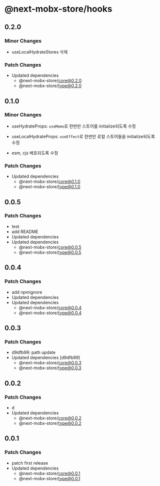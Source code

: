 # @next-mobx-store/hooks

## 0.2.0

### Minor Changes

- useLocalHydrateStores 삭제

### Patch Changes

- Updated dependencies
  - @next-mobx-store/core@0.2.0
  - @next-mobx-store/type@0.2.0

## 0.1.0

### Minor Changes

- useHydrateProps: `useMemo`로 한번만 스토어를 initialize되도록 수정
- useLocalHydrateProps: `useEffect`로 한번만 로컬 스토어들을 initialize되도록 수정

- esm, cjs 배포되도록 수정

### Patch Changes

- Updated dependencies
  - @next-mobx-store/core@0.1.0
  - @next-mobx-store/type@0.1.0

## 0.0.5

### Patch Changes

- test
- add README
- Updated dependencies
- Updated dependencies
  - @next-mobx-store/core@0.0.5
  - @next-mobx-store/type@0.0.5

## 0.0.4

### Patch Changes

- add npmignore
- Updated dependencies
- Updated dependencies
  - @next-mobx-store/core@0.0.4
  - @next-mobx-store/type@0.0.4

## 0.0.3

### Patch Changes

- d9dfb99: path update
- Updated dependencies [d9dfb99]
  - @next-mobx-store/core@0.0.3
  - @next-mobx-store/type@0.0.3

## 0.0.2

### Patch Changes

- d
- Updated dependencies
  - @next-mobx-store/core@0.0.2
  - @next-mobx-store/type@0.0.2

## 0.0.1

### Patch Changes

- patch first release
- Updated dependencies
  - @next-mobx-store/core@0.0.1
  - @next-mobx-store/type@0.0.1
